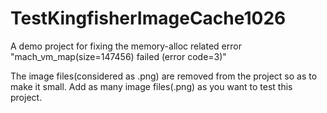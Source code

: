# TestKingfisherImageCache1026
A demo project for fixing the memory-alloc related error "mach_vm_map(size=147456) failed (error code=3)"

The image files(considered as .png) are removed from the project so as to make it small.
Add as many image files(.png) as you want to test this project.
